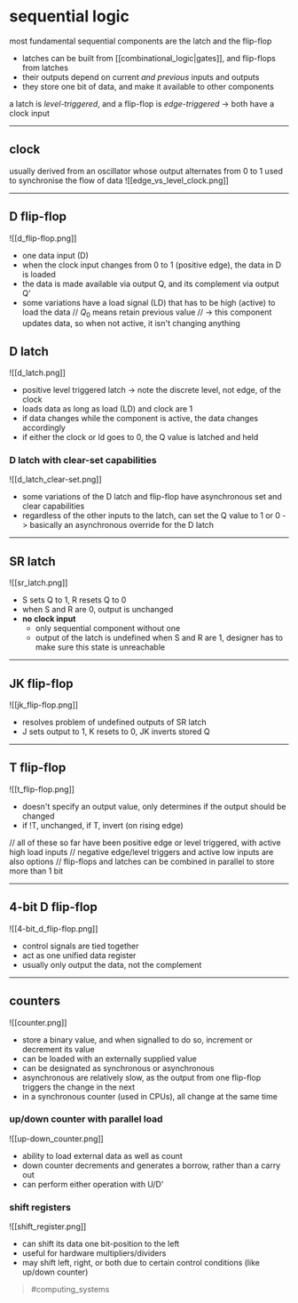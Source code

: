# sequential logic
most fundamental sequential components are the latch and the flip-flop
- latches can be built from [[combinational_logic|gates]], and flip-flops from latches
- their outputs depend on current _and previous_ inputs and outputs
- they store one bit of data, and make it available to other components

a latch is _level-triggered_, and a flip-flop is _edge-triggered_
-> both have a clock input

---

## clock 
usually derived from an oscillator whose output alternates from 0 to 1
used to synchronise the flow of data
![[edge_vs_level_clock.png]]

---
## D flip-flop
![[d_flip-flop.png]]
- one data input (D)
- when the clock input changes from 0 to 1 (positive edge), the data in D is loaded
- the data is made available via output Q, and its complement via output Q'
- some variations have a load signal (LD) that has to be high (active) to load the data
// $Q_0$ means retain previous value
// -> this component updates data, so when not active, it isn't changing anything

## D latch
![[d_latch.png]]
- positive level triggered latch -> note the discrete level, not edge, of the clock
- loads data as long as load (LD) and clock are 1
- if data changes while the component is active, the data changes accordingly
- if either the clock or ld goes to 0, the Q value is latched and held

### D latch with clear-set capabilities
![[d_latch_clear-set.png]]
- some variations of the D latch and flip-flop have asynchronous set and clear capabilities
- regardless of the other inputs to the latch, can set the Q value to 1 or 0
-> basically an asynchronous override for the D latch

---
## SR latch
![[sr_latch.png]]
- S sets Q to 1, R resets Q to 0
- when S and R are 0, output is unchanged
- **no clock input**
	- only sequential component without one
	- output of the latch is undefined when S and R are 1, designer has to make sure this state is unreachable

---
## JK flip-flop
![[jk_flip-flop.png]]
- resolves problem of undefined outputs of SR latch
- J sets output to 1, K resets to 0, JK inverts stored Q

---
## T flip-flop
![[t_flip-flop.png]]
- doesn't specify an output value, only determines if the output should be changed
- if !T, unchanged, if T, invert (on rising edge)

// all of these so far have been positive edge or level triggered, with active high load inputs
// negative edge/level triggers and active low inputs are also options
// flip-flops and latches can be combined in parallel to store more than 1 bit

---
## 4-bit D flip-flop
![[4-bit_d_flip-flop.png]]
- control signals are tied together
- act as one unified data register
- usually only output the data, not the complement

---
## counters
![[counter.png]]
- store a binary value, and when signalled to do so, increment or decrement its value
- can be loaded with an externally supplied value
- can be designated as synchronous or asynchronous
- asynchronous are relatively slow, as the output from one flip-flop triggers the change in the next
- in a synchronous counter (used in CPUs), all change at the same time


### up/down counter with parallel load
![[up-down_counter.png]]
- ability to load external data as well as count
- down counter decrements and generates a borrow, rather than a carry out
- can perform either operation with U/D'

### shift registers
![[shift_register.png]]
- can shift its data one bit-position to the left
- useful for hardware multipliers/dividers
- may shift left, right, or both due to certain control conditions (like up/down counter)

> #computing_systems 